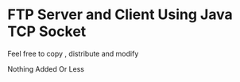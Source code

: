 # FTP Server and Client Using Java TCP Socket
Feel free to copy , distribute and modify

Nothing Added Or Less
